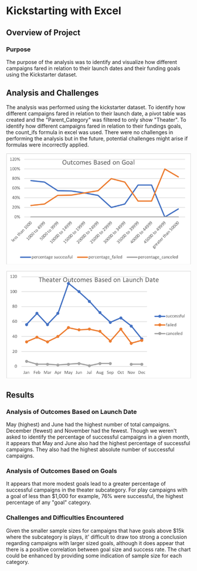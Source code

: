 # Kickstarting with Excel

## Overview of Project

### Purpose
The purpose of the analysis was to identify and visualize how different campaigns fared in relation to their launch dates and their funding goals using the Kickstarter dataset.

## Analysis and Challenges
The analysis was performed using the kickstarter dataset.  To identify how different campaigns fared in relation to their launch date, a pivot table was created and the "Parent_Category" was filtered to only show "Theater".  To identify how different campaigns fared in relation to their fundings goals, the count_ifs formula in excel was used.  There were no challenges in performing the analysis but in the future, potential challenges might arise if formulas were incorrectly applied.

![png](Resources/outcomes_vs_goals.png)

![png](Resources/theater_outcomes_vs_launch.png)

## Results

### Analysis of Outcomes Based on Launch Date
May (highest) and June had the highest number of total campaigns.  December (fewest) and November had the fewest. Though we weren't asked to identify the percentage of successful campaigns in a given month, it appears that May and June also had the highest percentage of successful campaigns. They also had the highest absolute number of successful campaigns.

### Analysis of Outcomes Based on Goals
It appears that more modest goals lead to a greater percentage of successful campaigns in the theater subcategory.  For play campaigns with a goal of less than $1,000 for example, 76% were successful, the highest percentage of any "goal" category.   

### Challenges and Difficulties Encountered
Given the smaller sample sizes for campaigns that have goals above $15k where the subcategory is plays, it' difficult to draw too strong a conclusion regarding campaigns with larger sized goals, although it does appear that there is a positive correlation between goal size and success rate.  The chart could be enhanced by providing some indication of sample size for each category. 
